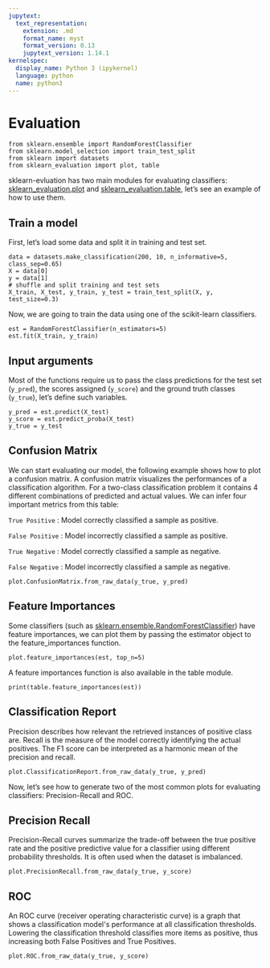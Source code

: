 ```yaml
---
jupytext:
  text_representation:
    extension: .md
    format_name: myst
    format_version: 0.13
    jupytext_version: 1.14.1
kernelspec:
  display_name: Python 3 (ipykernel)
  language: python
  name: python3
---
```


# Evaluation

```{code-cell} ipython3
from sklearn.ensemble import RandomForestClassifier
from sklearn.model_selection import train_test_split
from sklearn import datasets
from sklearn_evaluation import plot, table
```

sklearn-evluation has two main modules for evaluating classifiers: [sklearn_evaluation.plot](../api/plot.rst) and [sklearn_evaluation.table](../api/table.rst), let’s see an example of how to use them.

## Train a model
First, let’s load some data and split it in training and test set.

```{code-cell} ipython3
data = datasets.make_classification(200, 10, n_informative=5, class_sep=0.65)
X = data[0]
y = data[1]
# shuffle and split training and test sets
X_train, X_test, y_train, y_test = train_test_split(X, y, test_size=0.3)
```

Now, we are going to train the data using one of the scikit-learn classifiers.

```{code-cell} ipython3
est = RandomForestClassifier(n_estimators=5)
est.fit(X_train, y_train)
```

## Input arguments
Most of the functions require us to pass the class predictions for the test set (``y_pred``), the scores assigned (``y_score``) and the ground truth classes (``y_true``), let’s define such variables.

```{code-cell} ipython3
y_pred = est.predict(X_test)
y_score = est.predict_proba(X_test)
y_true = y_test
```

## Confusion Matrix

We can start evaluating our model, the following example shows how to plot a confusion matrix.
A confusion matrix visualizes the performances of a classification algorithm. For a two-class classification problem it contains 4 different combinations of predicted and actual values.
We can infer four important metrics from this table:

`True Positive` : Model correctly classified a sample as positive.

`False Positive` : Model incorrectly classified a sample as positive.

`True Negative` : Model correctly classified a sample as negative.

`False Negative` : Model incorrectly classified a sample as negative.

```{code-cell} ipython3
plot.ConfusionMatrix.from_raw_data(y_true, y_pred)
```

## Feature Importances
Some classifiers (such as [sklearn.ensemble.RandomForestClassifier](https://scikit-learn.org/stable/modules/generated/sklearn.ensemble.RandomForestClassifier.html)) have feature importances, we can plot them by passing the estimator object to the feature_importances function.
```{code-cell} ipython3
plot.feature_importances(est, top_n=5)
```

A feature importances function is also available in the table module.

```{code-cell} ipython3
print(table.feature_importances(est))
```

## Classification Report

Precision describes how relevant the retrieved instances of positive class are.
Recall is the measure of the model correctly identifying the actual positives.
The F1 score can be interpreted as a harmonic mean of the precision and recall.

```{code-cell} ipython3
plot.ClassificationReport.from_raw_data(y_true, y_pred)
```

Now, let’s see how to generate two of the most common plots for evaluating classifiers: Precision-Recall and ROC.

## Precision Recall

Precision-Recall curves summarize the trade-off between the true positive rate and the positive predictive value for a classifier using different probability thresholds.
It is often used when the dataset is imbalanced.

```{code-cell} ipython3
plot.PrecisionRecall.from_raw_data(y_true, y_score)
```

## ROC

An ROC curve (receiver operating characteristic curve) is a graph that shows a classification model's performance at all classification thresholds.
Lowering the classification threshold classifies more items as positive, thus increasing both False Positives and True Positives.

```{code-cell} ipython3
plot.ROC.from_raw_data(y_true, y_score)
```
